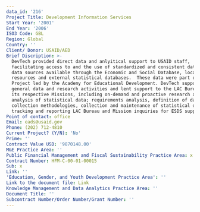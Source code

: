 ```yaml
---
data_id: '216'
Project Title: Development Information Services
Start Year: '2001'
End Year: '2006'
ISO3 Code: GBL
Region: Global
Country: ''
Client/ Donor: USAID/AED
Brief Discription: >-
  DevTech provided direct data and anlyitical support to USAID staff,
  facilitating access to and the use of standardized and consistent data and
  data sources available through the Economic and Social Database, local Bureau
  resources and external statistical databases.  These data were part of the DIS
  Project led by the Academy for Educational Development. DevTech supported
  general data and research activities and lent support to the LAC Bureau and
  its respective Missions, including on-demand and proactive research and
  analysis of statistical data; requirements analysis, definition of data
  collection methodologies, collection and maintenance of statistical data; and
  tracking and reporting LAC Bureau and Mission inquiries for ESDS support.
Point of contact: office
Email: eads@usaid.gov
Phone: (202) 712-4810
Current Project? (Y/N): 'No'
Prime: ''
Contract Value USD: '9870148.00'
M&E Practice Area: ''
Public Financial Management and Fiscal Sustainability Practice Area: x
Contract Number: HFM-C-00-01-00015
Sub: x
Link: ''
'Education, Gender, and Youth Development Practice Area': ''
Link to the document file: Link
Knowledge Management and Data Analytics Practice Area: ''
Document Title: ''
Subcontract Number/Order Number/Grant Number: ''
---
```

